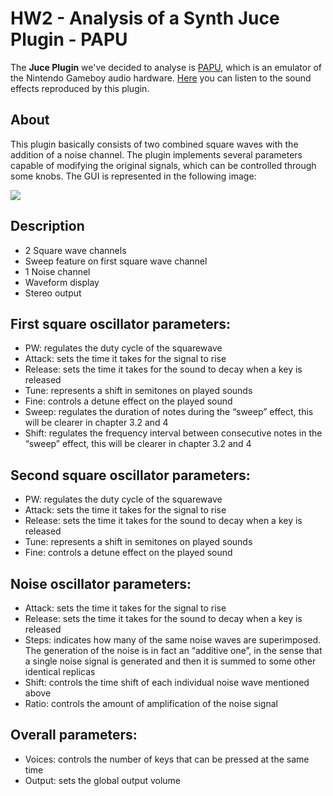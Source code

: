 # HW2 - Analysis of a Synth Juce Plugin - PAPU

The **Juce Plugin**  we've decided to analyse is [PAPU](https://github.com/FigBug/PAPU), which is an emulator of the Nintendo Gameboy audio hardware.
[Here](https://soundcloud.com/roland-rabien/papu) you can listen to the sound effects reproduced by this plugin.


## About

This plugin basically consists of two combined square waves with the addition of a noise channel. The plugin implements several parameters capable of modifying the original signals, which can be controlled through some knobs. The GUI is represented in the following image:

![](https://socalabs.com/wp-content/uploads/2022/06/Pasted-1-1024x434.png)

## Description

- 2 Square wave channels
- Sweep feature on first square wave channel
- 1 Noise channel
- Waveform display
- Stereo output

## First square oscillator parameters:

- PW: regulates the duty cycle of the squarewave
- Attack: sets the time it takes for the signal to rise
- Release: sets the time it takes for the sound to decay when a key is released
- Tune: represents a shift in semitones on played sounds 
- Fine: controls a detune effect on the played sound
- Sweep: regulates the duration of notes during the “sweep” effect, this will be clearer in chapter 3.2 and 4
- Shift: regulates the frequency interval between consecutive notes in the “sweep” effect, this will be clearer in chapter 3.2 and 4


## Second square oscillator parameters:

- PW: regulates the duty cycle of the squarewave
- Attack: sets the time it takes for the signal to rise
- Release: sets the time it takes for the sound to decay when a key is released
- Tune: represents a shift in semitones on played sounds 
- Fine: controls a detune effect on the played sound

## Noise oscillator parameters:

- Attack: sets the time it takes for the signal to rise
- Release: sets the time it takes for the sound to decay when a key is released
- Steps: indicates how many of the same noise waves are superimposed. The generation of the noise is in fact an “additive one”, in the sense that a single noise signal is generated and then it is summed to some other identical replicas
- Shift: controls the time shift of each individual noise wave mentioned above
- Ratio: controls the amount of amplification of the noise signal 

## Overall parameters:

- Voices: controls the number of keys that can be pressed at the same time
- Output: sets the global output volume


